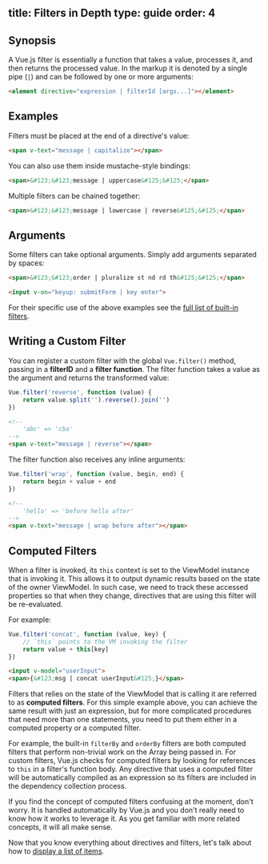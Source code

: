 title: Filters in Depth
type: guide
order: 4
---

## Synopsis

A Vue.js filter is essentially a function that takes a value, processes it, and then returns the processed value. In the markup it is denoted by a single pipe (`|`) and can be followed by one or more arguments:

``` html
<element directive="expression | filterId [args...]"></element>
```

## Examples

Filters must be placed at the end of a directive's value:

``` html
<span v-text="message | capitalize"></span>
```

You can also use them inside mustache-style bindings:

``` html
<span>&#123;&#123;message | uppercase&#125;&#125;</span>
```

Multiple filters can be chained together:

``` html
<span>&#123;&#123;message | lowercase | reverse&#125;&#125;</span>
```

## Arguments

Some filters can take optional arguments. Simply add arguments separated by spaces:

``` html
<span>&#123;&#123;order | pluralize st nd rd th&#125;&#125;</span>
```

``` html
<input v-on="keyup: submitForm | key enter">
```

For their specific use of the above examples see the [full list of built-in filters](/vuejs.org/api/filters.html).

## Writing a Custom Filter

You can register a custom filter with the global `Vue.filter()` method, passing in a **filterID** and a **filter function**. The filter function takes a value as the argument and returns the transformed value:

``` js
Vue.filter('reverse', function (value) {
    return value.split('').reverse().join('')
})
```

``` html
<!--
    'abc' => 'cba'
-->
<span v-text="message | reverse"></span>
```

The filter function also receives any inline arguments:

``` js
Vue.filter('wrap', function (value, begin, end) {
    return begin + value + end
})
```

``` html
<!--
    'hello' => 'before hello after'
-->
<span v-text="message | wrap before after"></span>
```

## Computed Filters

When a filter is invoked, its `this` context is set to the ViewModel instance that is invoking it. This allows it to output dynamic results based on the state of the owner ViewModel. In such case, we need to track these accessed properties so that when they change, directives that are using this filter will be re-evaluated.

For example:

``` js
Vue.filter('concat', function (value, key) {
    // `this` points to the VM invoking the filter
    return value + this[key]
})
```
``` html
<input v-model="userInput">
<span>{&#123;msg | concat userInput&#125;}</span>
```

Filters that relies on the state of the ViewModel that is calling it are referred to as **computed filters**. For this simple example above, you can achieve the same result with just an expression, but for more complicated procedures that need more than one statements, you need to put them either in a computed property or a computed filter.

For example, the built-in `filterBy` and `orderBy` filters are both computed filters that perform non-trivial work on the Array being passed in. For custom filters, Vue.js checks for computed filters by looking for references to `this` in a filter's function body. Any directive that uses a computed filter will be automatically compiled as an expression so its filters are included in the dependency collection process.

If you find the concept of computed filters confusing at the moment, don't worry. It is handled automatically by Vue.js and you don't really need to know how it works to leverage it. As you get familiar with more related concepts, it will all make sense.

Now that you know everything about directives and filters, let's talk about how to [display a list of items](/vuejs.org/guide/list.html).